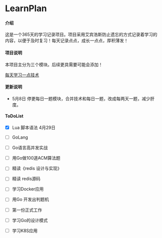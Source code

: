 # LearnPlan

#### 介绍

这是一个365天的学习记录项目。项目采用艾宾浩斯防止遗忘的方式记录着学习的内容，以便于及时复习！每天记录点点，成长一点点，厚积薄发！

#### 项目说明

本项目主分为三个模块。后续更具需要可能会添加！

[每天学习一点技术](MyStudy_tech.md)



#### 更新说明

- 5月8日 停更每日一题模块，合并技术和每日一题，改成每两天一题，减少肝度。



#### ToDoList

- [x] Lua 脚本语法  4月29日
- [ ] GoLang 
- [ ] Go语言高并发实战
- [ ] 用Go做100道ACM算法题
- [ ] 精读《redis 设计与实现》
- [ ] 精读 redis源码 
- [ ] 学习Docker应用
- [ ] 用Go 开发出判题机
- [ ] 第一份正式工作
- [ ] 学习Go的设计模式
- [ ] 学习K8S应用




